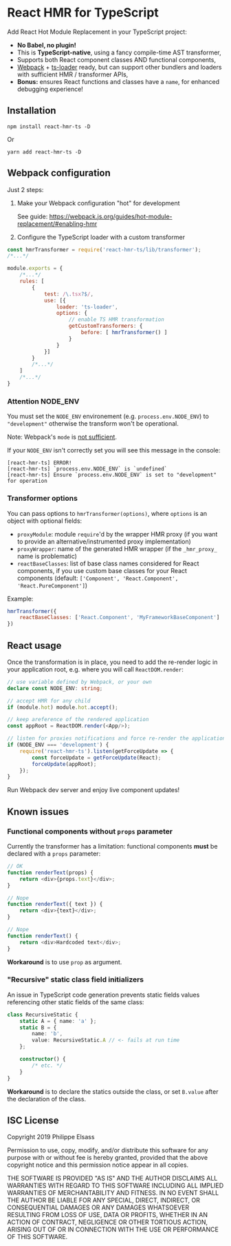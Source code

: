 # React HMR for TypeScript

Add React Hot Module Replacement in your TypeScript project:

- **No Babel, no plugin!**
- This is **TypeScript-native**, using a fancy compile-time AST transformer,
- Supports both React component classes AND functional components,
- [Webpack][1] + [ts-loader][2] ready, but can support other bundlers and loaders with sufficient HMR / transformer APIs,
- **Bonus:** ensures React functions and classes have a `name`, for enhanced debugging experience!

[1]: https://webpack.js.org
[2]: https://github.com/TypeStrong/ts-loader

## Installation

```
npm install react-hmr-ts -D
```
Or
```
yarn add react-hmr-ts -D
```

## Webpack configuration

Just 2 steps:

1. Make your Webpack configuration "hot" for development

    See guide: https://webpack.js.org/guides/hot-module-replacement/#enabling-hmr

2. Configure the TypeScript loader with a custom transformer

```javascript
const hmrTransformer = require('react-hmr-ts/lib/transformer');
/*...*/

module.exports = {
    /*...*/
    rules: [
        {
            test: /\.tsx?$/,
            use: [{
                loader: 'ts-loader',
                options: {
                    // enable TS HMR transformation
                    getCustomTransformers: {
                        before: [ hmrTransformer() ]
                    }
                }
            }]
        }
        /*...*/
    ]
    /*...*/
}
```

### Attention NODE_ENV

You must set the `NODE_ENV` environement (e.g. `process.env.NODE_ENV`) to `"development"` otherwise the transform won't be operational.

Note: Webpack's `mode` is [not sufficient](https://github.com/webpack/webpack/issues/7074).

If your `NODE_ENV` isn't correctly set you will see this message in the console:
```
[react-hmr-ts] ERROR!
[react-hmr-ts] `process.env.NODE_ENV` is `undefined`
[react-hmr-ts] Ensure `process.env.NODE_ENV` is set to "development" for operation
```

### Transformer options

You can pass options to `hmrTransformer(options)`, where `options` is an object with optional fields:

- `proxyModule`: module `require`'d by the wrapper HMR proxy (if you want to provide an alternative/instrumented proxy implementation)
- `proxyWrapper`: name of the generated HMR wrapper (if the `_hmr_proxy_` name is problematic)
- `reactBaseClasses`: list of base class names considered for React components, if you use custom base classes for your React components (default: `['Component', 'React.Component', 'React.PureComponent']`)

Example:

```javascript
hmrTransformer({
    reactBaseClasses: ['React.Component', 'MyFrameworkBaseComponent']
})
```

## React usage

Once the transformation is in place, you need to add the re-render logic in your application root, e.g. where you will call `ReactDOM.render`:

```typescript
// use variable defined by Webpack, or your own
declare const NODE_ENV: string;

// accept HMR for any child
if (module.hot) module.hot.accept();

// keep areference of the rendered application
const appRoot = ReactDOM.render(<App/>);

// listen for proxies notifications and force re-render the application
if (NODE_ENV === 'development') {
    require('react-hmr-ts').listen(getForceUpdate => {
        const forceUpdate = getForceUpdate(React);
        forceUpdate(appRoot);
    });
}
```

Run Webpack dev server and enjoy live component updates!

## Known issues

### Functional components without `props` parameter

Currently the transformer has a limitation: functional components **must** be declared with a `props` parameter:

```typescript
// OK
function renderText(props) {
    return <div>{props.text}</div>;
}

// Nope
function renderText({ text }) {
    return <div>{text}</div>;
}

// Nope
function renderText() {
    return <div>Hardcoded text</div>;
}
```

**Workaround** is to use `prop` as argument.

### "Recursive" static class field initializers

An issue in TypeScript code generation prevents static fields values referencing other static fields of the same class:

```typescript
class RecursiveStatic {
    static A = { name: 'a' };
    static B = {
        name: 'b',
        value: RecursiveStatic.A // <- fails at run time
    };

    constructor() {
        /* etc. */
    }
}
```

**Workaround** is to declare the statics outside the class, or set `B.value` after the declaration of the class.

## ISC License

Copyright 2019 Philippe Elsass

Permission to use, copy, modify, and/or distribute this software for any purpose with or without fee is hereby granted, provided that the above copyright notice and this permission notice appear in all copies.

THE SOFTWARE IS PROVIDED "AS IS" AND THE AUTHOR DISCLAIMS ALL WARRANTIES WITH REGARD TO THIS SOFTWARE INCLUDING ALL IMPLIED WARRANTIES OF MERCHANTABILITY AND FITNESS. IN NO EVENT SHALL THE AUTHOR BE LIABLE FOR ANY SPECIAL, DIRECT, INDIRECT, OR CONSEQUENTIAL DAMAGES OR ANY DAMAGES WHATSOEVER RESULTING FROM LOSS OF USE, DATA OR PROFITS, WHETHER IN AN ACTION OF CONTRACT, NEGLIGENCE OR OTHER TORTIOUS ACTION, ARISING OUT OF OR IN CONNECTION WITH THE USE OR PERFORMANCE OF THIS SOFTWARE.
